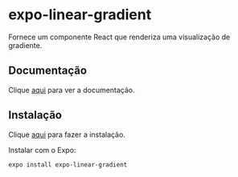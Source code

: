 # expo-linear-gradient

Fornece um componente React que renderiza uma visualização de gradiente.

## Documentação

Clique [aqui](https://docs.expo.io/versions/latest/sdk/linear-gradient) para ver a documentação.

## Instalação

Clique [aqui](https://www.npmjs.com/package/expo-linear-gradient) para fazer a instalação.

Instalar com o Expo:

```
expo install expo-linear-gradient
```